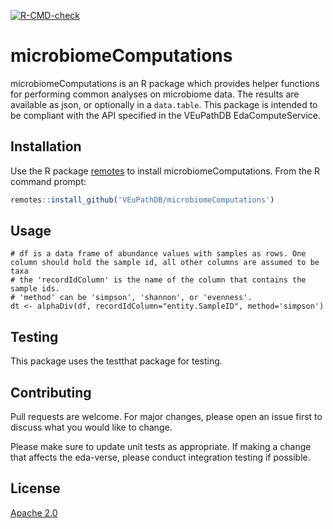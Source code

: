 
<!-- badges: start -->
  [![R-CMD-check](https://github.com/VEuPathDB/microbiomeComputations/workflows/R-CMD-check/badge.svg)](https://github.com/VEuPathDB/microbiomeComputations/actions)
  <!-- badges: end -->

# microbiomeComputations

microbiomeComputations is an R package which provides helper functions for performing common analyses 
on microbiome data. The results are available as json, or optionally in a `data.table`. This package is intended to be compliant with the API specified in the VEuPathDB EdaComputeService.

## Installation

Use the R package [remotes](https://cran.r-project.org/web/packages/remotes/index.html) to install microbiomeComputations. From the R command prompt:

```R
remotes::install_github('VEuPathDB/microbiomeComputations')
```

## Usage
```
# df is a data frame of abundance values with samples as rows. One column should hold the sample id, all other columns are assumed to be taxa
# the 'recordIdColumn' is the name of the column that contains the sample ids.
# 'method' can be 'simpson', 'shannon', or 'evenness'.
dt <- alphaDiv(df, recordIdColumn="entity.SampleID", method='simpson')
```

## Testing
This package uses the testthat package for testing.

## Contributing
Pull requests are welcome. For major changes, please open an issue first to discuss what you would like to change.

Please make sure to update unit tests as appropriate. If making a change that affects the eda-verse, please conduct integration testing if possible.

## License
[Apache 2.0](https://www.apache.org/licenses/LICENSE-2.0.txt)

